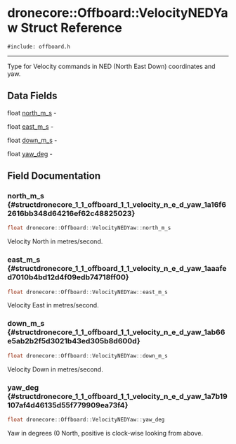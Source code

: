# dronecore::Offboard::VelocityNEDYaw Struct Reference
`#include: offboard.h`

----


Type for Velocity commands in NED (North East Down) coordinates and yaw. 


## Data Fields


 float [north_m_s](#structdronecore_1_1_offboard_1_1_velocity_n_e_d_yaw_1a16f62616bb348d64216ef62c48825023) - 


 float [east_m_s](#structdronecore_1_1_offboard_1_1_velocity_n_e_d_yaw_1aaafed7010b4bd12d4f09edb74718ff00) - 


 float [down_m_s](#structdronecore_1_1_offboard_1_1_velocity_n_e_d_yaw_1ab66e5ab2b2f5d3021b43ed305b8d600d) - 


 float [yaw_deg](#structdronecore_1_1_offboard_1_1_velocity_n_e_d_yaw_1a7b19107af4d46135d55f779909ea73f4) - 


## Field Documentation


### north_m_s {#structdronecore_1_1_offboard_1_1_velocity_n_e_d_yaw_1a16f62616bb348d64216ef62c48825023}

```cpp
float dronecore::Offboard::VelocityNEDYaw::north_m_s
```


Velocity North in metres/second.

### east_m_s {#structdronecore_1_1_offboard_1_1_velocity_n_e_d_yaw_1aaafed7010b4bd12d4f09edb74718ff00}

```cpp
float dronecore::Offboard::VelocityNEDYaw::east_m_s
```


Velocity East in metres/second.

### down_m_s {#structdronecore_1_1_offboard_1_1_velocity_n_e_d_yaw_1ab66e5ab2b2f5d3021b43ed305b8d600d}

```cpp
float dronecore::Offboard::VelocityNEDYaw::down_m_s
```


Velocity Down in metres/second.

### yaw_deg {#structdronecore_1_1_offboard_1_1_velocity_n_e_d_yaw_1a7b19107af4d46135d55f779909ea73f4}

```cpp
float dronecore::Offboard::VelocityNEDYaw::yaw_deg
```


Yaw in degrees (0 North, positive is clock-wise looking from above.